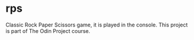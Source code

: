 # rps
Classic Rock Paper Scissors game, it is played in the console.
This project is part of The Odin Project course.